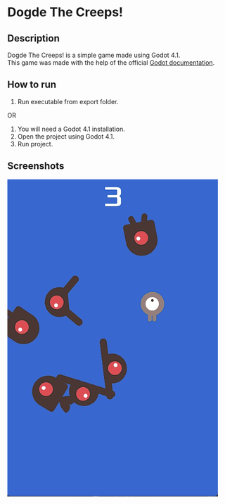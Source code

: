 # Dogde The Creeps!

## Description

Dogde The Creeps! is a simple game made using Godot 4.1.  
This game was made with the help of the official [Godot documentation](https://docs.godotengine.org/en/stable/getting_started/first_2d_game/index.html).

## How to run

1. Run executable from export folder.

OR

1. You will need a Godot 4.1 installation.
2. Open the project using Godot 4.1.
3. Run project.

## Screenshots

![Screenshot1](https://github.com/ChrisTs8920/godot-dodge-the-creeps/blob/main/screenshots/Screenshot_1.jpg?raw=true)